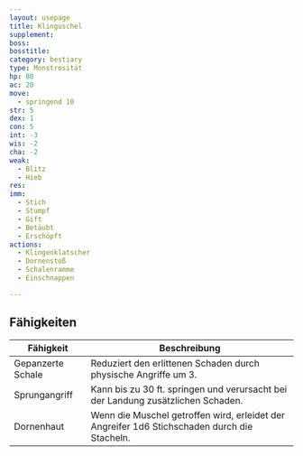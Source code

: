 ```yaml
---
layout: usepage
title: Klinguschel
supplement:
boss:
bosstitle:
category: bestiary
type: Monstrosität
hp: 80
ac: 20
move:
  - springend 10
str: 5
dex: 1
con: 5
int: -3
wis: -2
cha: -2
weak:
  - Blitz
  - Hieb
res:
imm:
  - Stich
  - Stumpf
  - Gift
  - Betäubt
  - Erschöpft
actions:
  - Klingenklatscher
  - Dornenstoß
  - Schalenramme
  - Einschnappen

---
```


<!--more-->

## Fähigkeiten

| Fähigkeit         | Beschreibung                                                                                 |
|-------------------|----------------------------------------------------------------------------------------------|
| Gepanzerte Schale | Reduziert den erlittenen Schaden durch physische Angriffe um 3.                              |
| Sprungangriff     | Kann bis zu 30 ft. springen und verursacht bei der Landung zusätzlichen Schaden.             |
| Dornenhaut        | Wenn die Muschel getroffen wird, erleidet der Angreifer 1d6 Stichschaden durch die Stacheln. |
